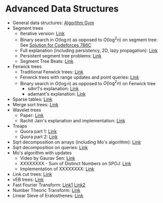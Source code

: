 # Advanced Data Structures

- General data structures: [Algorthm Gym](https://codeforces.com/blog/entry/15729)
- Segment trees
  - Iterative version: [Link](https://codeforces.com/blog/entry/18051)
  - Binary search in $O(\log n)$ as opposed to $O(\log^2 n)$ on segment tree: See [Solution for Codeforces 786C](https://codeforces.com/contest/786/submission/28673373)
  - Full explanation (including persistency, 2D, lazy propagation): [Link](https://cp-algorithms.com/data_structures/segment_tree.html)
  - Persistent segment tree problems: [Link](https://codeforces.com/blog/entry/56880)
  - Segment Tree Beats: [Link](https://codeforces.com/blog/entry/57319)
- Fenwick trees
  - Traditional Fenwick trees: [Link](https://www.hackerearth.com/practice/notes/binary-indexed-tree-or-fenwick-tree/)
  - Fenwick trees with range updates and point queries: [Link](https://stackoverflow.com/questions/27875691/need-a-clear-explanation-of-range-updates-and-range-queries-binary-indexed-tree)
  - Binary search in $O(\log n$) as opposed to $O(\log^2 n)$ on Fenwick tree
    - sdnr1's explanation: [Link](https://codeforces.com/blog/entry/61364)
    - adamant's explanation: [Link](https://codeforces.com/blog/entry/11275)
- Sparse tables: [Link](https://brilliant.org/wiki/sparse-table/)
- Merge sort trees: [Link](https://discuss.codechef.com/t/merge-sort-tree-tutorial/14277)
- Wavelet trees
  - Paper: [Link](https://ioinformatics.org/journal/v10_2016_19_37.pdf)
  - Rachit Jain's explanation and implementation: [Link](http://rachitiitr.blogspot.com/2017/06/wavelet-trees-wavelet-trees-editorial.html)
- Treaps
  - Quora part 1: [Link](https://www.quora.com/q/threadsiiithyderabad/Treaps-One-Tree-to-Rule-em-all-Part-1)
  - Quora part 2: [Link](https://www.quora.com/q/threadsiiithyderabad/Treaps-One-Tree-to-Rule-em-all-Part-2)
- Sqrt decomposition on arrays (including Mo's algorithm): [Link](https://cp-algorithms.com/data_structures/sqrt_decomposition.html)
- Sqrt decomposition on queries: [Link](https://codeforces.com/blog/entry/15406?#comment-203308)
- Mo's algorithm with updates
  - Video by Gaurav Sen: [Link](https://www.youtube.com/watch?v=gUpfwVRXhNY)
  - XXXXXXXX - Sum of Distinct Numbers on SPOJ: [Link](https://www.spoj.com/problems/XXXXXXXX/)
  - Implementation of XXXXXXXX: [Link](https://github.com/szawinis/CompetitiveProgramming/blob/master/SPOJ/XXXXXXXX.cpp)
- Link cut trees: [Link](https://www.youtube.com/watch?v=XZLN6NxEQWo)
- vEB trees: [Link](https://www.youtube.com/watch?v=hmReJCupbNU)
- Fast Fourier Transform: [Link1](https://csacademy.com/blog/fast-fourier-transform-and-variations-of-it) [Link2](https://codeforces.com/blog/entry/43499)
- Number Theoric Transform: [Link](https://codeforces.com/blog/entry/48798)
- Linear Sieve of Eratosthenes: [Link](https://codeforces.com/blog/entry/54090)
